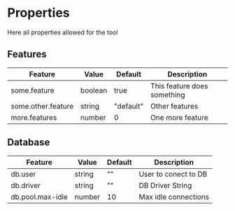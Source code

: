 # Properties

Here all properties allowed for the tool

## Features

| Feature | Value | Default | Description |
| ------- | ----- | ------- | ----------- |
| some.feature | boolean | true | This feature does something |
| some.other.feature | string | "default" | Other features |
| more.features | number | 0 | One more feature |

## Database

| Feature | Value | Default | Description |
| ------- | ----- | ------- | ----------- |
| db.user| string | "" | User to conect to DB|
| db.driver | string | "" | DB Driver String |
| db.pool.max-idle | number | 10 | Max idle connections |